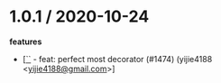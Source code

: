 
1.0.1 / 2020-10-24
==================

**features**
  * [[``]() - feat: perfect most decorator (#1474) (yijie4188 <<yijie4188@gmail.com>>]

